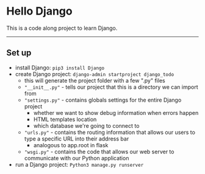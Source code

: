 # Hello Django

This is a code along project to learn Django.

---

## Set up

- install Django: `pip3 install Django`
- create Django project: `django-admin startproject django_todo`
    - this will generate the project folder with a few ".py" files
    - `"__init__.py"` - tells our project that this is a directory we can import from
    - `"settings.py"` - contains globals settings for the entire Django project
        - whether we want to show debug information when errors happen
        - HTML templates location
        - which database we're going to connect to
    - `"urls.py"` -  contains the routing information that allows our users to type a specific URL into their address bar
        -  analogous to app.root in flask
    - `"wsgi.py"` - contains the code that allows our web server to communicate with our Python application
- run a Django project: `Python3 manage.py runserver`